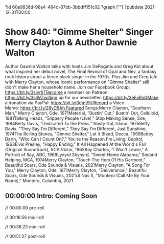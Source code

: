 ?id 60a9838d-98e4-464c-87bb-3bbdff151c02
?graph [""]
?pubdate 2021-12-31T00:00

# Show 840: "Gimme Shelter" Singer Merry Clayton & Author Dawnie Walton

Author Dawnie Walton talks with hosts Jim DeRogatis and Greg Kot about what inspired her debut novel, The Final Revival of Opal and Nev, a fantasy rock history about a fierce black singer in the 1970s. Plus Jim and Greg talk with Merry Clayton, whose iconic performance on "Gimme Shelter" still didn't make her a household name. Join our Facebook Group: https://bit.ly/3sivr9TBecome a member on Patreon: https://bit.ly/3slWZvcSign up for our newsletter: https://bit.ly/3eEvRnGMake a donation via PayPal: https://bit.ly/3dmt9lURecord a Voice Memo: https://bit.ly/2RyD5Ah Featured Songs:Merry Clayton, "Southern Man," Merry Clayton, Ode, 1971Material, "Bustin' Out," Bustin' Out, Celluloid, 1981Talking Heads, "Slippery People (Live)," Stop Making Sense, Sire, 1984Betty Davis, "Dedicated To the Press," Nasty Gal, Island, 1975Betty Davis, "They Say I'm Different," They Say I'm Different, Just Sunshine, 1974The Rolling Stones, "Gimme Shelter," Let It Bleed, Decca, 1969Bobby Darin, "Who Can I Count On?," You're the Reason I'm Living, Capitol, 1963Elvis Presley, "Happy Ending," It All Happened At the World's Fair (Original Soundtrack), RCA Victor, 1963Ray Charles, "I Won't Leave," A Portrait of Ray, ABC, 1968Lynyrd Skynyrd, "Sweet Home Alabama," Second Helping, MCA, 1974Merry Clayton, "Touch The Hem Of His Garment," Beautiful Scars, Ode Sounds & Visuals, 2021Merry Clayton, "A Song For You," Merry Clayton, Ode, 1971Merry Clayton, "Deliverance," Beautiful Scars, Ode Sounds & Visuals, 2021Lil Nas X, "Montero (Call Me By Your Name)," Montero, Columbia, 2021

## 00:00:00 Intro: Coming Soon

// 00:00:00 pre-roll

// 00:16:56 mid-roll

// 00:38:23 mid-roll

// 00:51:27 post-roll
